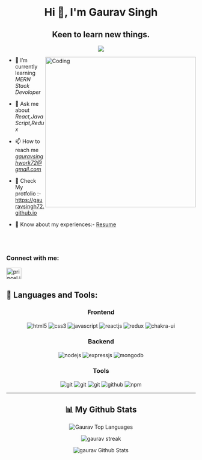 <h1 align="center">Hi 👋, I'm Gaurav Singh</h1>
<h2 align="center">Keen to learn new things.</h2>
<p align="center">
  <a href="https://github.com/DenverCoder1/readme-typing-svg">
    <img src="https://readme-typing-svg.demolab.com/?lines=Hi! My name is Gaurav Singh; I am a Full-Stack%20Web%20Developer 👨🏻‍💻; Coding%20to%20satisfy%20inner%20soul !&font=Fira%20Code&center=true&width=440&height=45&color=#37bcf7&vCenter=true&size=22&pause=1000"></a>
</p>
<img align="right" alt="Coding" width="400" src="https://www.wingstechsolutions.com/wp-content/uploads/2022/03/full-stack-development.gif"/>

- 🌱 I’m currently learning *MERN Stack Devoloper*

- 💬 Ask me about *React,JavaScript,Redux*

- 📫 How to reach me *gauravsinghwork72@gmail.com*
- 🪪 Check My protfolio :- <a href="https://gauravsingh72.github.io">https://gauravsingh72.github.io</a>
- 📄 Know about my experiences:- <a href="https://drive.google.com/file/d/1IaDqlnbpasqpYKWgKCiefdHVKkEduFNd/view?usp=share_link" alt="resume">Resume</a>
<br/>
<br/>

<h3 align="left">Connect with me:</h3>
<p align="left">
<a href="https://www.linkedin.com/in/gauravsingh72/" target="blank"><img align="center" src="https://raw.githubusercontent.com/rahuldkjain/github-profile-readme-generator/master/src/images/icons/Social/linked-in-alt.svg" alt="princeLinkedin" height="30" width="40" /></a>
</p>

## 🚀 Languages and Tools:
<div align="center">
 
 <div align="center"><h3 align="center">Frontend</h3>
<img src="https://img.shields.io/badge/html5-%23E34F26.svg?style=for-the-badge&logo=html5&logoColor=white" align="center" alt="html5">
<img src = "https://img.shields.io/badge/css3-%231572B6.svg?style=for-the-badge&logo=css3&logoColor=white" align="center" alt="css3">
<img src ="https://img.shields.io/badge/javascript-%23323330.svg?style=for-the-badge&logo=javascript&logoColor=%23F7DF1E" align="center" alt="javascript">
<img src="https://img.shields.io/badge/React-20232A?style=for-the-badge&logo=react&logoColor=61DAFB"  align="center" alt="reactjs" />
<img src="https://img.shields.io/badge/Redux-593D88?style=for-the-badge&logo=redux&logoColor=white"  align="center" alt="redux" />
<!-- <img src="https://img.shields.io/badge/Material%20UI-007FFF?style=for-the-badge&logo=mui&logoColor=white"  align="center" alt="material-ui"/> -->
<img src = "https://img.shields.io/badge/chakra ui-%234ED1C5.svg?style=for-the-badge&logo=chakraui&logoColor=white" align="center" alt="chakra-ui"/>
</div>
  <div align="center"><h3 align="center">Backend</h3> 
<img src="https://img.shields.io/badge/Node.js-339933?style=for-the-badge&logo=nodedotjs&logoColor=white" align="center" alt="nodejs" />
<img src="https://img.shields.io/badge/Express.js-000000?style=for-the-badge&logo=express&logoColor=white" align="center" alt="expressjs"/>
<img src="https://img.shields.io/badge/MongoDB-4EA94B?style=for-the-badge&logo=mongodb&logoColor=white" align="center" alt="mongodb"/>
 </div>
  <div align="center"><h3 align="center">Tools</h3> 
  <!-- <img src="https://img.shields.io/badge/heroku-%23430098.svg?style=for-the-badge&logo=heroku&logoColor=white" align="center" alt="git"/> -->
   <img src="https://img.shields.io/badge/netlify-%23000000.svg?style=for-the-badge&logo=netlify&logoColor=#00C7B7" align="center" alt="git"/>
   <img src="https://img.shields.io/badge/vercel-%23000000.svg?style=for-the-badge&logo=vercel&logoColor=whit" align="center" alt="git"/>
   <img src="https://img.shields.io/badge/Git-f44d27?style=for-the-badge&logo=git&logoColor=white"  align="center" alt="git"/>
<img src="https://img.shields.io/badge/GitHub-100000?style=for-the-badge&logo=github&logoColor=white"  align="center" alt="github"/>
<img src = "https://img.shields.io/badge/NPM-%23000000.svg?style=for-the-badge&logo=npm&logoColor=white" align="center" alt="npm">
   <br/>
 </div>
</div>

<hr />

<h2 align="center">📊 My Github Stats</h2>
<!--          <br/>    -->
          <p align="center">      
        <img alt="Gaurav Top Languages" src="https://github-readme-stats.vercel.app/api/top-langs/?username=GauravSingh72&theme=dark&hide_border=false&include_all_commits=true&count_private=true&layout=compact" />
            </p>      
<!--            <br/> -->
         <p align="center">
              <img title="🔥 Get streak stats for your profile at git.io/streak-stats" alt="gaurav streak" src="https://github-readme-streak-stats.herokuapp.com/?user=GauravSingh72&theme=dark&hide_border=false"/>
             <p align="center">                                                                                                 
          <img alt="gaurav Github Stats" src="https://github-readme-stats.vercel.app/api?username=GauravSingh72&theme=dark&hide_border=false&include_all_commits=true&count_private=true" />
          </p>
